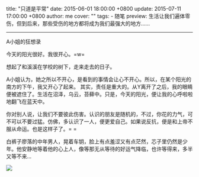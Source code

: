 title: "只道是平常"
date: 2015-06-01 18:00:00 +0800
update: 2015-07-11 17:00:00 +0800
author: me
cover: ""
tags:
    - 随笔
preview:  生活让我们遍体零伤，但到后来，那些受伤的地方都将成为我们最强大的地方……

---

A小姐的狂想录

今天的阳光很好。我很开心。=w=

想起了和溪溪在学校的树下，走来走去的日子。

A小姐认为，她之所以不开心，是看到的事情会让心不开心。所以，在某个阳光的南方的下午，我又开心了起来。 其实，责任是重大的。从Y离开了之后，我的眼睛便被遮住了。生活在沼泽，乌云，苔藓中。只是，今天的阳光，便让我的心呼啦啦地翻飞在蓝天中。

你对别人说，让我们不要彼此伤害。认识的朋友是随机的，不过，你花的力气，可不可以不要过猛。仿佛，多认识了一人，便更爱自己。如果说反抗，便是和上帝不服从命运。也是这样子了。= =

白裤子廖落的中年男人，晃着车钥，脸上有点羞涩又有点茫然，芯子里仍然是少年。他安静地等着他的心上人，像等那无从等待的好运气降临，也许等得来，多半又等不来…

![](-/images/man.jpg)
